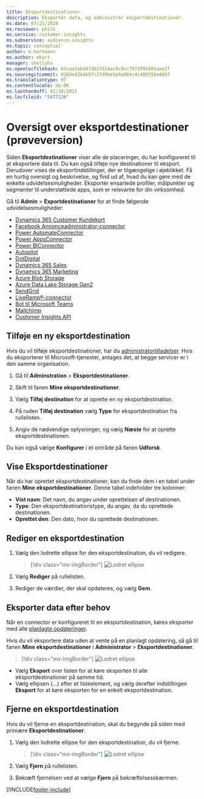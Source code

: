 ```yaml
---
title: Eksportdestinationer
description: Eksportér data, og administrer eksportdestinationer.
ms.date: 07/21/2020
ms.reviewer: philk
ms.service: customer-insights
ms.subservice: audience-insights
ms.topic: conceptual
author: m-hartmann
ms.author: mhart
manager: shellyha
ms.openlocfilehash: 63caa2ebdd7d637d14ac9c9cc7972095803aee2f
ms.sourcegitcommit: 0260ed244b97c2fd0be5e9a084c4c489358e8d4f
ms.translationtype: HT
ms.contentlocale: da-DK
ms.lasthandoff: 02/18/2021
ms.locfileid: "5477126"
---
```

# <a name="export-destinations-preview-overview"></a>Oversigt over eksportdestinationer (prøveversion)

Siden **Eksportdestinationer** viser alle de placeringer, du har konfigureret til at eksportere data til. Du kan også tilføje nye destinationer til eksport. Derudover vises de eksportindstillinger, der er tilgængelige i øjeblikket. Få en hurtig oversigt og beskrivelse, og find ud af, hvad du kan gøre med de enkelte udvidelsesmuligheder. Eksportér ensartede profiler, målpunkter og segmenter til understøttede apps, som er relevante for din virksomhed.

Gå til **Admin** > **Exportdestinationer** for at finde følgende udvidelsesmuligheder:

- [Dynamics 365 Customer Kundekort](customer-card-add-in.md)
- [Facebook Annonceadministrator-connector](export-facebook.md)
- [Power AutomateConnector](export-power-automate.md)
- [Power AppsConnector](export-power-apps.md)
- [Power BIConnector](export-power-bi.md)
- [Autopilot](export-autopilot.md)
- [DotDigital](export-dotdigital.md)
- [Dynamics 365 Sales](export-dynamics365-sales.md)
- [Dynamics 365 Marketing](export-dynamics365-marketing.md)
- [Azure Blob Storage](export-azure-blob-storage.md)
- [Azure Data Lake Storage Gen2](export-azure-data-lake-storage-gen2.md)
- [SendGrid](export-sendgrid.md)
- [LiveRamp&reg;-connector](export-liveramp.md)
- [Bot til Microsoft Teams](export-teams-bot.md)
- [Mailchimp](export-mailchimp.md)
- [Customer Insights API](apis.md)

## <a name="add-a-new-export-destination"></a>Tilføje en ny eksportdestination

Hvis du vil tilføje eksportdestinationer, har du [administratortilladelser](permissions.md). Hvis du eksporterer til Microsoft-tjenester, antages det, at begge servicer er i den samme organisation.

1. Gå til **Adminstration** > **Eksportdestinationer**.

1. Skift til fanen **Mine eksportdestinationer**.

1. Vælg **Tilføj destination** for at oprette en ny eksportdestination.

1. På ruden **Tilføj destination** vælg **Type** for eksportdestination fra rullelisten.

1. Angiv de nødvendige oplysninger, og vælg **Næste** for at oprette eksportdestinationen.

Du kan også vælge **Konfigurer** i et område på fanen **Udforsk**.

## <a name="view-export-destinations"></a>Vise Eksportdestinationer

Når du har oprettet eksportdestinationer, kan du finde dem i en tabel under fanen **Mine eksportdestinationer**. Denne tabel indeholder tre kolonner:

- **Vist navn**: Det navn, du angav under oprettelsen af destinationen.
- **Type**: Den eksportdestinationstype, du angav, da du oprettede destinationen.
- **Oprettet den**: Den dato, hvor du oprettede destinationen.

## <a name="edit-an-export-destination"></a>Rediger en eksportdestination

1. Vælg den lodrette ellipse for den eksportdestination, du vil redigere.

   > [!div class="mx-imgBorder"]
   > ![Lodret ellipse](media/export-destinations-page-ellipsis.png "Lodret ellipse")

1. Vælg **Rediger** på rullelisten.

1. Rediger de værdier, der skal opdateres, og vælg **Gem**.

## <a name="export-data-on-demand"></a>Eksporter data efter behov

Når en connector er konfigureret til en eksportdestination, køres eksporter med alle [planlagte opdateringer](system.md#schedule-tab).

Hvis du vil eksportere data uden at vente på en planlagt opdatering, så gå til fanen **Mine eksportdestinationer** i **Administrator** > **Eksportdestinationer**.

> [!div class="mx-imgBorder"]
> ![Lodret ellipse](media/export-destinations-page-ellipsis.png "Lodret ellipse")

- Vælg **Eksport** over listen for at køre eksporten til alle eksportdestinationer på samme tid.
- Vælg ellipsen (...) efter et listeelement, og vælg derefter indstillingen **Eksport** for at køre eksporten for en enkelt eksportdestination.

## <a name="remove-an-export-destination"></a>Fjerne en eksportdestination

Hvis du vil fjerne en eksportdestination, skal du begynde på siden med primære **Eksportdestinationer**.

1. Vælg den lodrette ellipse for den eksportdestination, du vil fjerne.

   > [!div class="mx-imgBorder"]
   > ![Lodret ellipse](media/export-destinations-page-ellipsis.png "Lodret ellipse")

2. Vælg **Fjern** på rullelisten.

3. Bekræft fjernelsen ved at vælge **Fjern** på bekræftelsesskærmen.


[!INCLUDE[footer-include](../includes/footer-banner.md)]